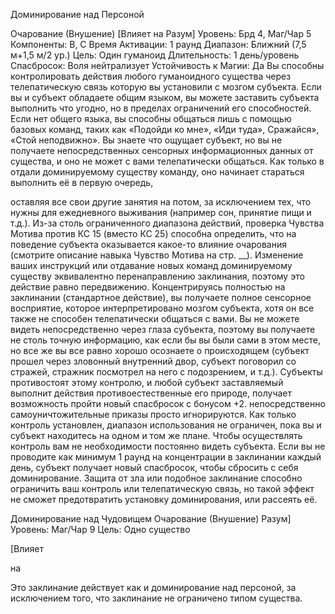 
Доминирование над Персоной

Очарование (Внушение) [Влияет на
Разум]
Уровень: Брд 4, Маг/Чар 5
Компоненты: В, С
Время Активации: 1 раунд
Диапазон: Ближний (7,5 м+1,5 м/2 ур.)
Цель: Один гуманоид
Длительность: 1 день/уровень
Спасбросок: Воля нейтрализует
Устойчивость к Магии: Да
Вы способны контролировать действия
любого гуманоидного существа через
телепатическую связь которую вы установили с мозгом субъекта. Если вы и
субъект обладаете общим языком, вы
можете заставить субъекта выполнить
что угодно, но в пределах ограничений его способностей. Если нет общего языка, вы способны общаться лишь
с помощью базовых команд, таких как
«Подойди ко мне», «Иди туда», Сражайся», «Стой неподвижно». Вы знаете что ощущает субъект, но вы не получаете непосредственных сенсорных
информационных данных от существа,
и оно не может с вами телепатически
общаться.
Как только в отдали доминируемому
существу команду, оно начинает стараться выполнить её в первую очередь,

оставляя все свои другие занятия на
потом, за исключением тех, что нужны
для ежедневного выживания (например
сон, принятие пищи и т.д.). Из-за столь
ограниченного диапазона действий,
проверка Чувства Мотива против КС 15
(вместо КС 25) способна определить,
что на поведение субъекта оказывается
какое-то влияние очарования (смотрите
описание навыка Чувство Мотива на
стр. __).
Изменение ваших инструкций или
отдавание новых команд доминируемому существу эквивалентно перенаправлению заклинания, поэтому это
действие равно передвижению.
Концентрируясь полностью на заклинании (стандартное действие), вы
получаете полное сенсорное восприятие, которое интерпретировано мозгом
субъекта, хотя он все также не способен
телепатически общаться с вами. Вы не
можете видеть непосредственно через
глаза субъекта, поэтому вы получаете
не столь точную информацию, как если
бы вы были сами в этом месте, но все
же вы все равно хорошо осознаете о
происходящем (субъект прошел через
зловонный внутренний двор, субъект
поговорил со стражей, стражник посмотрел на него с подозрением, и т.д.).
Субъекты противостоят этому контролю, и любой субъект заставляемый
выполнит действия противоестественные его природе, получает возможность
пройти новый спасбросок с бонусом
+2. непосредственно самоуничтожительные приказы просто игнорируются. Как только контроль установлен,
диапазон использования не ограничен,
пока вы и субъект находитесь на одном
и том же плане. Чтобы осуществлять
контроль вам не необходимости постоянно видеть субъекта.
Если вы не проводите как минимум
1 раунд на концентрации в заклинании
каждый день, субъект получает новый
спасбросок, чтобы сбросить с себя доминирование.
Защита от зла или подобное заклинание способно ограничить ваш
контроль или телепатическую связь, но
такой эффект не сможет предотвратить
установку доминирования, или рассеять её.

Доминирование над Чудовищем
Очарование (Внушение)
Разум]
Уровень: Маг/Чар 9
Цель: Одно существо

[Влияет

на

Это заклинание действует как и доминирование над персоной, за исключением того, что заклинание не ограничено
типом существа.